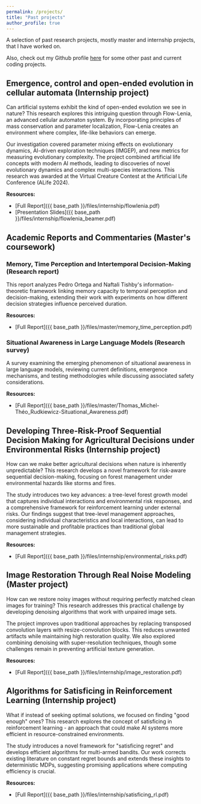 ```yaml
---
permalink: /projects/
title: "Past projects"
author_profile: true
---
```


A selection of past research projects, mostly master and internship projects, that I have worked on.

Also, check out my Github profile [here](https://github.com/Thomick) for some other past and current coding projects.

## Emergence, control and open-ended evolution in cellular automata (Internship project)

Can artificial systems exhibit the kind of open-ended evolution we see in nature? This research explores this intriguing question through Flow-Lenia, an advanced cellular automaton system. By incorporating principles of mass conservation and parameter localization, Flow-Lenia creates an environment where complex, life-like behaviors can emerge.

Our investigation covered parameter mixing effects on evolutionary dynamics, AI-driven exploration techniques (IMGEP), and new metrics for measuring evolutionary complexity. The project combined artificial life concepts with modern AI methods, leading to discoveries of novel evolutionary dynamics and complex multi-species interactions. This research was awarded at the Virtual Creature Contest at the Artificial Life Conference (ALife 2024).

**Resources:**

- [Full Report]({{ base_path }}/files/internship/flowlenia.pdf)
- [Presentation Slides]({{ base_path }}/files/internship/flowlenia_beamer.pdf)

## Academic Reports and Commentaries (Master's coursework)

### Memory, Time Perception and Intertemporal Decision-Making (Research report)

This report analyzes Pedro Ortega and Naftali Tishby's information-theoretic framework linking memory capacity to temporal perception and decision-making, extending their work with experiments on how different decision strategies influence perceived duration.

**Resources:**

- [Full Report]({{ base_path }}/files/master/memory_time_perception.pdf)

### Situational Awareness in Large Language Models (Research survey)

A survey examining the emerging phenomenon of situational awareness in large language models, reviewing current definitions, emergence mechanisms, and testing methodologies while discussing associated safety considerations.

**Resources:**

- [Full Report]({{ base_path }}/files/master/Thomas_Michel-Théo_Rudkiewicz-Situational_Awareness.pdf)

## Developing Three-Risk-Proof Sequential Decision Making for Agricultural Decisions under Environmental Risks (Internship project)

How can we make better agricultural decisions when nature is inherently unpredictable? This research develops a novel framework for risk-aware sequential decision-making, focusing on forest management under environmental hazards like storms and fires.

The study introduces two key advances: a tree-level forest growth model that captures individual interactions and environmental risk responses, and a comprehensive framework for reinforcement learning under external risks. Our findings suggest that tree-level management approaches, considering individual characteristics and local interactions, can lead to more sustainable and profitable practices than traditional global management strategies.

**Resources:**

- [Full Report]({{ base_path }}/files/internship/environmental_risks.pdf)

## Image Restoration Through Real Noise Modeling (Master project)

How can we restore noisy images without requiring perfectly matched clean images for training? This research addresses this practical challenge by developing denoising algorithms that work with unpaired image sets.

The project improves upon traditional approaches by replacing transposed convolution layers with resize-convolution blocks. This reduces unwanted artifacts while maintaining high restoration quality. We also explored combining denoising with super-resolution techniques, though some challenges remain in preventing artificial texture generation.

**Resources:**

- [Full Report]({{ base_path }}/files/internship/image_restoration.pdf)

## Algorithms for Satisficing in Reinforcement Learning (Internship project)

What if instead of seeking optimal solutions, we focused on finding "good enough" ones? This research explores the concept of satisficing in reinforcement learning - an approach that could make AI systems more efficient in resource-constrained environments.

The study introduces a novel framework for "satisficing regret" and develops efficient algorithms for multi-armed bandits. Our work corrects existing literature on constant regret bounds and extends these insights to deterministic MDPs, suggesting promising applications where computing efficiency is crucial.

**Resources:**

- [Full Report]({{ base_path }}/files/internship/satisficing_rl.pdf)

